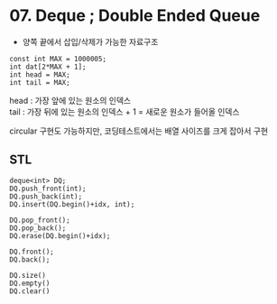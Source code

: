 # 07. Deque ; Double Ended Queue

-  양쪽 끝에서 삽입/삭제가 가능한 자료구조


```
const int MAX = 1000005;
int dat[2*MAX + 1];
int head = MAX;
int tail = MAX;
```

head : 가장 앞에 있는 원소의 인덱스 </br>
tail : 가장 뒤에 있는 원소의 인덱스 + 1 = 새로운 원소가 들어올 인덱스

circular 구현도 가능하지만, 코딩테스트에서는 배열 사이즈를 크게 잡아서 구현

## STL

```
deque<int> DQ;
DQ.push_front(int);
DQ.push_back(int);
DQ.insert(DQ.begin()+idx, int);

DQ.pop_front();
DQ.pop_back();
DQ.erase(DQ.begin()+idx);

DQ.front();
DQ.back();

DQ.size()
DQ.empty()
DQ.clear()
```